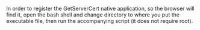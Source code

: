 In order to register the GetServerCert native application, so the browser will find it, open the bash shell and change directory to where you put the executable file, then run the accompanying script (it does not require root).
